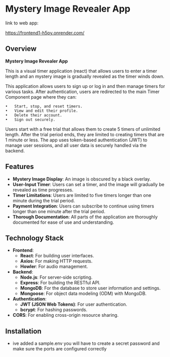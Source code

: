 # Mystery Image Revealer App

link to web app:

https://frontend1-h5py.onrender.com/

## Overview
**Mystery Image Revealer App**

This is a visual timer application (react) that allows users to enter a timer length and an mystery image is gradually revealed as the timer winds down. 

This application allows users to sign up or log in and then manage timers for various tasks. After authentication, users are redirected to the main Timer Component page where they can:

	•	Start, stop, and reset timers.
	•	View and edit their profile.
	•	Delete their account.
	•	Sign out securely.

Users start with a free trial that allows them to create 5 timers of unlimited length. After the trial period ends, they are limited to creating timers that are 1 minute or less. The app uses token-based authentication (JWT) to manage user sessions, and all user data is securely handled via the backend.

## Features
- **Mystery Image Display**: An image is obscured by a black overlay.
- **User-Input Timer**: Users can set a timer, and the image will gradually be revealed as time progresses.
- **Timer Limitations**: Users are limited to five timers longer than one minute during the trial period.
- **Payment Integration**: Users can subscribe to continue using timers longer than one minute after the trial period.
- **Thorough Documentation**: All parts of the application are thoroughly documented for ease of use and understanding.

## Technology Stack
- **Frontend**:
  - **React**: For building user interfaces.
  - **Axios**: For making HTTP requests.
  - **Howler**: For audio management.
- **Backend**:
  - **Node.js**: For server-side scripting.
  - **Express**: For building the RESTful API.
  - **MongoDB**: For the database to store user information and settings.
  - **Mongoose**: For object data modeling (ODM) with MongoDB.
- **Authentication**:
  - **JWT (JSON Web Tokens)**: For user authentication.
  - **bcrypt**: For hashing passwords.
- **CORS**: For enabling cross-origin resource sharing.

## Installation
- ive added a sample.env you will have to create a secret password and make sure the ports are configured correctly
